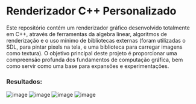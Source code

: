 # Renderizador C++ Personalizado
Este repositório contém um renderizador gráfico desenvolvido totalmente em C++, através de ferramentas da algebra linear, algoritmos de renderização e o uso mínimo de bibliotecas externas (foram utilizadas o SDL, para pintar pixels na tela, e uma biblioteca para carregar imagens como textura). O objetivo principal deste projeto é proporcionar uma compreensão profunda dos fundamentos de computação gráfica, bem como servir como uma base para expansões e experimentações.

### Resultados:

![image](https://github.com/thomz2/CG-RENDER/assets/82160387/9005f58c-9f5b-42e0-8a6a-9aabdbbd769e)
![image](https://github.com/thomz2/CG-RENDER/assets/82160387/7db34c68-2ac9-49d5-b6f1-46a6a926d9b1)
![image](https://github.com/thomz2/CG-RENDER/assets/82160387/e57e6433-f791-414e-84f0-8d576046ad45)
![image](https://github.com/thomz2/CG-RENDER/assets/82160387/b432b264-6c43-4e7b-b162-beb15c44273a)


